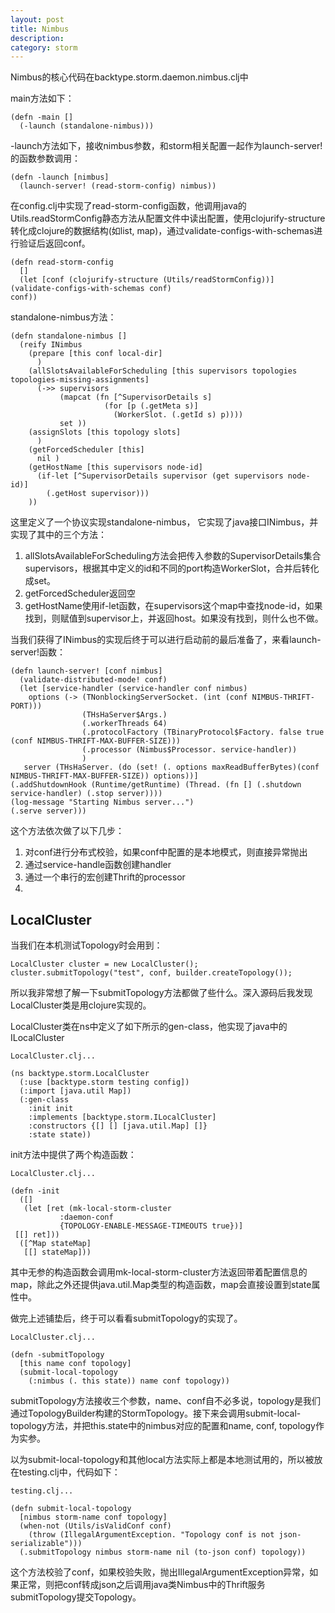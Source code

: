 ```yaml
---
layout: post
title: Nimbus
description: 
category: storm
---
```


Nimbus的核心代码在backtype.storm.daemon.nimbus.clj中

main方法如下：

	(defn -main []
	  (-launch (standalone-nimbus)))

-launch方法如下，接收nimbus参数，和storm相关配置一起作为launch-server!的函数参数调用：

	(defn -launch [nimbus]
	  (launch-server! (read-storm-config) nimbus))

在config.clj中实现了read-storm-config函数，他调用java的Utils.readStormConfig静态方法从配置文件中读出配置，使用clojurify-structure转化成clojure的数据结构(如list, map)，通过validate-configs-with-schemas进行验证后返回conf。

	(defn read-storm-config
	  []
	  (let [conf (clojurify-structure (Utils/readStormConfig))]
    (validate-configs-with-schemas conf)
    conf))

standalone-nimbus方法：

	(defn standalone-nimbus []
	  (reify INimbus
	    (prepare [this conf local-dir]
	      )
	    (allSlotsAvailableForScheduling [this supervisors topologies topologies-missing-assignments]
	      (->> supervisors
	           (mapcat (fn [^SupervisorDetails s]
	                     (for [p (.getMeta s)]
	                       (WorkerSlot. (.getId s) p))))
	           set ))
	    (assignSlots [this topology slots]
	      )
	    (getForcedScheduler [this]
	      nil )
	    (getHostName [this supervisors node-id]
	      (if-let [^SupervisorDetails supervisor (get supervisors node-id)]
	        (.getHost supervisor)))
	    ))

这里定义了一个协议实现standalone-nimbus， 它实现了java接口INimbus，并实现了其中的三个方法：

 1. allSlotsAvailableForScheduling方法会把传入参数的SupervisorDetails集合supervisors，根据其中定义的id和不同的port构造WorkerSlot，合并后转化成set。
 2. getForcedScheduler返回空
 3. getHostName使用if-let函数，在supervisors这个map中查找node-id，如果找到，则赋值到supervisor上，并返回host。如果没有找到，则什么也不做。

当我们获得了INimbus的实现后终于可以进行启动前的最后准备了，来看launch-server!函数：

	(defn launch-server! [conf nimbus]
	  (validate-distributed-mode! conf)
	  (let [service-handler (service-handler conf nimbus)
        options (-> (TNonblockingServerSocket. (int (conf NIMBUS-THRIFT-PORT)))
                    (THsHaServer$Args.)
                    (.workerThreads 64)
                    (.protocolFactory (TBinaryProtocol$Factory. false true (conf NIMBUS-THRIFT-MAX-BUFFER-SIZE)))
                    (.processor (Nimbus$Processor. service-handler))
                    )
       server (THsHaServer. (do (set! (. options maxReadBufferBytes)(conf NIMBUS-THRIFT-MAX-BUFFER-SIZE)) options))]
    (.addShutdownHook (Runtime/getRuntime) (Thread. (fn [] (.shutdown service-handler) (.stop server))))
    (log-message "Starting Nimbus server...")
    (.serve server)))

这个方法依次做了以下几步：

 1. 对conf进行分布式校验，如果conf中配置的是本地模式，则直接异常抛出
 2. 通过service-handle函数创建handler
 3. 通过一个串行的宏创建Thrift的processor
 4. 

LocalCluster
-----------------

当我们在本机测试Topology时会用到：

	LocalCluster cluster = new LocalCluster();
    cluster.submitTopology("test", conf, builder.createTopology());

所以我非常想了解一下submitTopology方法都做了些什么。深入源码后我发现LocalCluster类是用clojure实现的。

LocalCluster类在ns中定义了如下所示的gen-class，他实现了java中的ILocalCluster

	LocalCluster.clj...
	
	(ns backtype.storm.LocalCluster
	  (:use [backtype.storm testing config])
	  (:import [java.util Map])
	  (:gen-class
	    :init init
	    :implements [backtype.storm.ILocalCluster]
	    :constructors {[] [] [java.util.Map] []}
	    :state state))


init方法中提供了两个构造函数：

	LocalCluster.clj...
	
	(defn -init
	  ([]
	   (let [ret (mk-local-storm-cluster
               :daemon-conf
               {TOPOLOGY-ENABLE-MESSAGE-TIMEOUTS true})]
     [[] ret]))
	  ([^Map stateMap]
	   [[] stateMap]))

其中无参的构造函数会调用mk-local-storm-cluster方法返回带着配置信息的map，除此之外还提供java.util.Map类型的构造函数，map会直接设置到state属性中。

做完上述铺垫后，终于可以看看submitTopology的实现了。

	LocalCluster.clj...

	(defn -submitTopology
	  [this name conf topology]
	  (submit-local-topology
	    (:nimbus (. this state)) name conf topology))

submitTopology方法接收三个参数，name、conf自不必多说，topology是我们通过TopologyBuilder构建的StormTopology。接下来会调用submit-local-topology方法，并把this.state中的nimbus对应的配置和name, conf, topology作为实参。

以为submit-local-topology和其他local方法实际上都是本地测试用的，所以被放在testing.clj中，代码如下：

	testing.clj...

	(defn submit-local-topology
	  [nimbus storm-name conf topology]
	  (when-not (Utils/isValidConf conf)
	    (throw (IllegalArgumentException. "Topology conf is not json-serializable")))
	  (.submitTopology nimbus storm-name nil (to-json conf) topology))

这个方法校验了conf，如果校验失败，抛出IllegalArgumentException异常，如果正常，则把conf转成json之后调用java类Nimbus中的Thrift服务submitTopology提交Topology。












